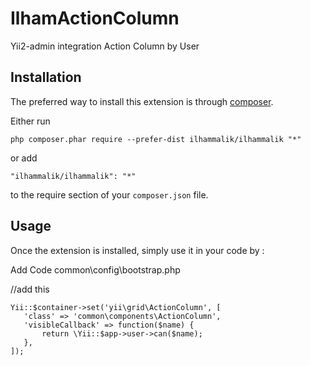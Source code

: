 IlhamActionColumn
=================
Yii2-admin integration  Action Column by User

Installation
------------

The preferred way to install this extension is through [composer](http://getcomposer.org/download/).

Either run

```
php composer.phar require --prefer-dist ilhammalik/ilhammalik "*"
```

or add

```
"ilhammalik/ilhammalik": "*"
```

to the require section of your `composer.json` file.


Usage
-----

Once the extension is installed, simply use it in your code by  :

Add Code common\config\bootstrap.php

//add this
```
Yii::$container->set('yii\grid\ActionColumn', [
   'class' => 'common\components\ActionColumn',
   'visibleCallback' => function($name) {
       return \Yii::$app->user->can($name);
   },
]);
```
